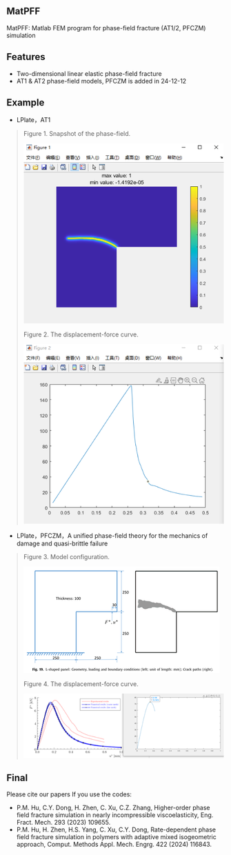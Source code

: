## MatPFF
MatPFF: Matlab FEM program for phase-field fracture (AT1/2, PFCZM) simulation

## Features

- Two-dimensional linear elastic phase-field fracture 
- AT1 & AT2  phase-field models, PFCZM is added in 24-12-12

## Example

- LPlate，AT1

> Figure 1. Snapshot of the phase-field.
>
> ![disp-force](Results/LPlate/Image/fracture.png)
>
> Figure 2. The displacement-force curve.
>
> ![fracture](Results/LPlate/Image/disp-force.png)

- LPlate，PFCZM，A unified phase-field theory for the mechanics of damage and quasi-brittle failure

> Figure 3. Model configuration.
>
> 
>
> ![image-20241212195029484](/Results/WuLPlate/Image/Model.png)
>
> Figure 4. The displacement-force curve.
>
> ![image-20241212195104897](/Results/WuLPlate/Image/Comparison.png)



## Final
Please cite our papers If you use the codes: 
- P.M. Hu, C.Y. Dong, H. Zhen, C. Xu, C.Z. Zhang, Higher-order phase field fracture simulation in nearly incompressible viscoelasticity, Eng. Fract. Mech. 293 (2023) 109655.
- P.M. Hu, H. Zhen, H.S. Yang, C. Xu, C.Y. Dong, Rate-dependent phase field fracture simulation in polymers with adaptive mixed isogeometric approach, Comput. Methods Appl. Mech. Engrg. 422 (2024) 116843.

